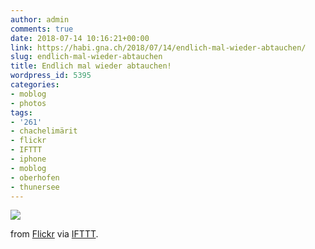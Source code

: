 ```yaml
---
author: admin
comments: true
date: 2018-07-14 10:16:21+00:00
link: https://habi.gna.ch/2018/07/14/endlich-mal-wieder-abtauchen/
slug: endlich-mal-wieder-abtauchen
title: Endlich mal wieder abtauchen!
wordpress_id: 5395
categories:
- moblog
- photos
tags:
- '261'
- chachelimärit
- flickr
- IFTTT
- iphone
- moblog
- oberhofen
- thunersee
---
```


![](https://static.flickr.com/1767/43351788922_d99b3d0585_b.jpg)

from [Flickr](https://flic.kr/p/293RfuA) via [IFTTT](https://ifttt.com/?ref=da&site=wordpress).
